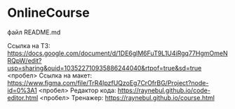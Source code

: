 # OnlineCourse

файл README.md

Ссылка на ТЗ: https://docs.google.com/document/d/1DE6glM6FuT9L1U4iRgq77HgmOmeNRQpW/edit?usp=sharing&ouid=103522710935886244040&rtpof=true&sd=true <пробел>
Ссылка на макет: https://www.figma.com/file/TrR4IpzfUQzoEg7CrOfrBG/Project?node-id=0%3A1 <пробел>
Редактор кода: https://raynebul.github.io/code-editor.html <пробел>
Тренажер: https://raynebul.github.io/course.html
